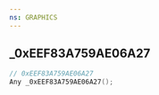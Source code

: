 ```yaml
---
ns: GRAPHICS
---
```

## _0xEEF83A759AE06A27

```c
// 0xEEF83A759AE06A27
Any _0xEEF83A759AE06A27();
```

